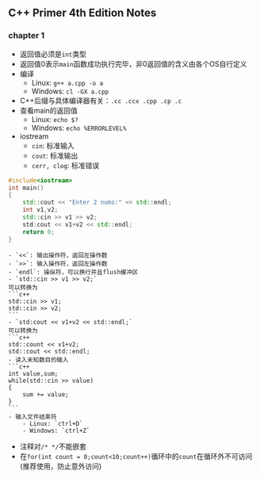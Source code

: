 ## C++ Primer 4th Edition Notes

### chapter 1

- 返回值必须是`int`类型
- 返回值0表示`main`函数成功执行完毕，非0返回值的含义由各个OS自行定义
- 编译
	- Linux: `g++ a.cpp -o a`
	- Windows: `cl -GX a.cpp`
- C++后缀与具体编译器有关：`.cc .ccx .cpp .cp .c`
- 查看main的返回值
	- Linux: `echo $?`
	- Windows: `echo %ERRORLEVEL%`
- iostream
	- `cin`: 标准输入
	- `cout`: 标准输出
	- `cerr, clog`: 标准错误
```c++
#include<iostream>
int main()
{
	std::cout << "Enter 2 nums:" << std::endl;
    int v1,v2;
    std::cin >> v1 >> v2;
    std:cout << v1+v2 << std::endl;
    return 0;
}
```
	- `<<`: 输出操作符，返回左操作数
	- `>>`: 输入操作符，返回左操作数
	- `endl`: 操纵符，可以换行并且flush缓冲区
    - `std::cin >> v1 >> v2;`
    可以转换为
    ```c++
    std::cin >> v1;
    std::cin >> v2;
	```
    - `std:cout << v1+v2 << std::endl;`
    可以转换为
    ```c++
    std::count << v1+v2;
    std::cout << std::endl;
    - 读入未知数目的输入
    ```c++
    int value,sum;
    while(std::cin >> value)
    {
    	sum += value;
    }   
	```
	- 输入文件结束符
		- Linux: `ctrl+D`
		- Windows: `ctrl+Z`
- 注释对`/* */`不能嵌套
- 在`for(int count = 0;count<10;count++)`循环中的`count`在循环外不可访问(推荐使用，防止意外访问)